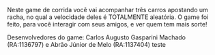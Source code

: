 Neste game de corrida você vai acompanhar três carros apostando um racha, no qual a velocidade deles é TOTALMENTE aleatória. O game foi feito, para você interagir com seus amigos, e ver quem tem mais sorte!

Desenvolvedores do game: Carlos Augusto Gasparini Machado (RA:1136797) e Abrão Júnior de Melo (RA:1137404)
teste
